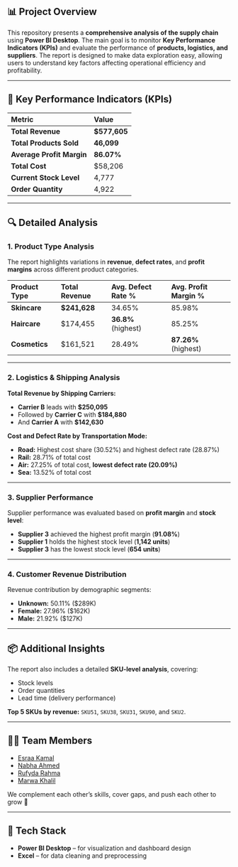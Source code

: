 ## 📊 Project Overview 
This repository presents a **comprehensive analysis of the supply chain** using **Power BI Desktop**. 
The main goal is to monitor **Key Performance Indicators (KPIs)** and evaluate the performance of **products, logistics, and suppliers**. 
The report is designed to make data exploration easy, allowing users to understand key factors affecting operational efficiency and profitability.

---

## 🧾 Key Performance Indicators (KPIs)

| Metric | Value |
| :--- | :--- |
| **Total Revenue** | **$577,605** |
| **Total Products Sold** | **46,099** |
| **Average Profit Margin** | **86.07%** |
| **Total Cost** | $58,206 |
| **Current Stock Level** | 4,777 |
| **Order Quantity** | 4,922 |

---

## 🔍 Detailed Analysis

### 1. Product Type Analysis 
The report highlights variations in **revenue**, **defect rates**, and **profit margins** across different product categories.

| Product Type | Total Revenue | Avg. Defect Rate % | Avg. Profit Margin % |
| :--- | :--- | :--- | :--- |
| **Skincare** | **$241,628** | 34.65% | 85.98% |
| **Haircare** | $174,455 | **36.8%** (highest) | 85.25% |
| **Cosmetics** | $161,521 | 28.49% | **87.26%** (highest) |

---

### 2. Logistics & Shipping Analysis 

**Total Revenue by Shipping Carriers:** 
- **Carrier B** leads with **$250,095** 
- Followed by **Carrier C** with **$184,880** 
- And **Carrier A** with **$142,630** 

**Cost and Defect Rate by Transportation Mode:** 
- **Road:** Highest cost share (30.52%) and highest defect rate (28.87%) 
- **Rail:** 28.71% of total cost 
- **Air:** 27.25% of total cost, **lowest defect rate (20.09%)** 
- **Sea:** 13.52% of total cost 

---

### 3. Supplier Performance 

Supplier performance was evaluated based on **profit margin** and **stock level**: 
- **Supplier 3** achieved the highest profit margin (**91.08%**) 
- **Supplier 1** holds the highest stock level (**1,142 units**) 
- **Supplier 3** has the lowest stock level (**654 units**) 

---

### 4. Customer Revenue Distribution 

Revenue contribution by demographic segments: 
- **Unknown:** 50.11% ($289K) 
- **Female:** 27.96% ($162K) 
- **Male:** 21.92% ($127K) 

---

## 📦 Additional Insights 

The report also includes a detailed **SKU-level analysis**, covering: 
- Stock levels 
- Order quantities 
- Lead time (delivery performance) 

**Top 5 SKUs by revenue:** 
`SKU51`, `SKU38`, `SKU31`, `SKU90`, and `SKU2`.

---

## 👩‍💻 Team Members 
 
- [Esraa Kamal](https://www.linkedin.com/in/esraakamal) 
- [Nabha Ahmed](https://www.linkedin.com/in/nabha-ahmed-166491221/) 
- [Rufyda Rahma](https://www.linkedin.com/in/rufyda-abdelhadirahma/) 
- [Marwa Khalil](https://www.linkedin.com/in/marwa-s-khalil/) 

We complement each other’s skills, cover gaps, and push each other to grow 🚀 

---

## 🧠 Tech Stack 

- **Power BI Desktop** – for visualization and dashboard design 
- **Excel** – for data cleaning and preprocessing
